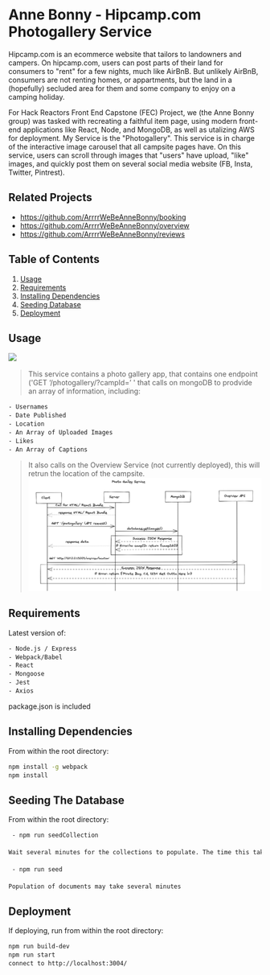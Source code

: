 # Anne Bonny - Hipcamp.com Photogallery Service

Hipcamp.com is an ecommerce website that tailors to landowners and campers. On hipcamp.com, users can post parts of their land for consumers to "rent" for a few nights, much like AirBnB. But unlikely AirBnB, consumers are not renting homes, or appartments, but the land in a (hopefully) secluded area for them and some company to enjoy on a camping holiday. 

For Hack Reactors Front End Capstone (FEC) Project, we (the Anne Bonny group) was tasked with recreating a faithful item page, using modern front-end applications like React, Node, and MongoDB, as well as utalizing AWS for deployment. My Service is the "Photogallery". This service is in charge of the interactive image carousel that all campsite pages have. On this service, users can scroll through images that "users" have upload, "like" images, and quickly post them on several social media website (FB, Insta, Twitter, Pintrest).

## Related Projects

  - https://github.com/ArrrrWeBeAnneBonny/booking
  - https://github.com/ArrrrWeBeAnneBonny/overview
  - https://github.com/ArrrrWeBeAnneBonny/reviews

## Table of Contents

1. [Usage](#Usage)
2. [Requirements](#requirements)
3. [Installing Dependencies](#dependencies)
4. [Seeding Database](#database)
5. [Deployment](#deployment)

## Usage

![](photogallery_gif.gif)

> This service contains a photo gallery app, that contains one endpoint ('GET ‘/photogallery/?campId=’ ' that calls on mongoDB to prodvide an array of information, including:
```sh
- Usernames
- Date Published
- Location
- An Array of Uploaded Images
- Likes
- An Array of Captions
```
> It also calls on the Overview Service (not currently deployed), this will retrun the location of the campsite.
> ![alt text](photogallery.png)

## Requirements

Latest version of:
```sh
- Node.js / Express
- Webpack/Babel
- React
- Mongoose
- Jest
- Axios
```

package.json is included

## Installing Dependencies

From within the root directory:

```sh
npm install -g webpack
npm install
```

## Seeding The Database

From within the root directory: 
```sh
 - npm run seedCollection
 
Wait several minutes for the collections to populate. The time this takes will vary by hardware

 - npm run seed
 
Population of documents may take several minutes
```

## Deployment

If deploying, run from within the root directory:
```sh
npm run build-dev
npm run start
connect to http://localhost:3004/
```


